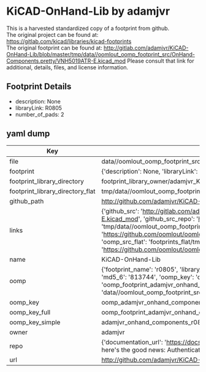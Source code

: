 # KiCAD-OnHand-Lib by adamjvr  
This is a harvested standardized copy of a footprint from github.  
The original project can be found at:  
https://gitlab.com/kicad/libraries/kicad-footprints  
The original footprint can be found at:
http://gitlab.com/adamjvr/KiCAD-OnHand-Lib/blob/master/tmp/data//oomlout_oomp_footprint_src/OnHand-Components.pretty/VNH5019ATR-E.kicad_mod
Please consult that link for additional, details, files, and license information.  
## Footprint Details
* description: None  
* libraryLink: R0805  
* number_of_pads: 2  
## yaml dump  
| Key | Value |  
| --- | --- |  
| file | data//oomlout_oomp_footprint_src/KiCAD-OnHand-Lib/OnHand-Components.pretty/R0805.kicad_mod |  
| footprint | {'description': None, 'libraryLink': 'R0805', 'number_of_pads': 2} |  
| footprint_library_directory | footprint_library_owner/adamjvr_KiCAD-OnHand-Lib |  
| footprint_library_directory_flat | tmp/data//oomlout_oomp_footprint_src/footprints_flat/adamjvr_onhand_components_r0805/working |  
| github_path | http://github.com/adamjvr/KiCAD-OnHand-Lib/blob/master/tmp/data//oomlout_oomp_footprint_src/OnHand-Components.pretty/R0805.kicad_mod |  
| links | {'github_src': 'http://gitlab.com/adamjvr/KiCAD-OnHand-Lib/blob/master/tmp/data//oomlout_oomp_footprint_src/OnHand-Components.pretty/VNH5019ATR-E.kicad_mod', 'github_src_repo': 'https://gitlab.com/kicad/libraries/kicad-footprints', 'oomp_bot': 'tmp/data//oomlout_oomp_footprint_src/footprints/adamjvr_onhand_components_r0805/working', 'oomp_bot_github': 'https://github.com/oomlout/oomlout_oomp_footprint_bot/tree/main/tmp/data//oomlout_oomp_footprint_src/footprints/adamjvr_onhand_components_r0805/working', 'oomp_src_flat': 'footprints_flat/tmp/data//oomlout_oomp_footprint_src/footprints_flat/adamjvr_onhand_components_r0805/working', 'oomp_src_flat_github': 'https://github.com/oomlout/oomlout_oomp_footprint_src/tree/main/tmp/data//oomlout_oomp_footprint_src/footprints_flat/adamjvr_onhand_components_r0805/working'} |  
| name | KiCAD-OnHand-Lib |  
| oomp | {'footprint_name': 'r0805', 'library_name': 'onhand_components', 'md5': '8137449ac51afdb95f9e1d869db9d519', 'md5_10': '8137449ac5', 'md5_5': '81374', 'md5_6': '813744', 'oomp_key': 'oomp_adamjvr_onhand_components_r0805', 'oomp_key_extra': 'oomp_footprint_adamjvr_onhand_components_r0805', 'oomp_key_full': 'oomp_footprint_adamjvr_onhand_components_r0805_813744', 'oomp_key_simple': 'adamjvr_onhand_components_r0805', 'original_filename': 'data//oomlout_oomp_footprint_src/KiCAD-OnHand-Lib/OnHand-Components.pretty/R0805.kicad_mod', 'owner_name': 'adamjvr'} |  
| oomp_key | oomp_adamjvr_onhand_components_r0805 |  
| oomp_key_full | oomp_footprint_adamjvr_onhand_components_r0805 |  
| oomp_key_simple | adamjvr_onhand_components_r0805 |  
| owner | adamjvr |  
| repo | {'documentation_url': 'https://docs.github.com/rest/overview/resources-in-the-rest-api#rate-limiting', 'message': "API rate limit exceeded for 84.66.142.224. (But here's the good news: Authenticated requests get a higher rate limit. Check out the documentation for more details.)"} |  
| url | http://github.com/adamjvr/KiCAD-OnHand-Lib |  

